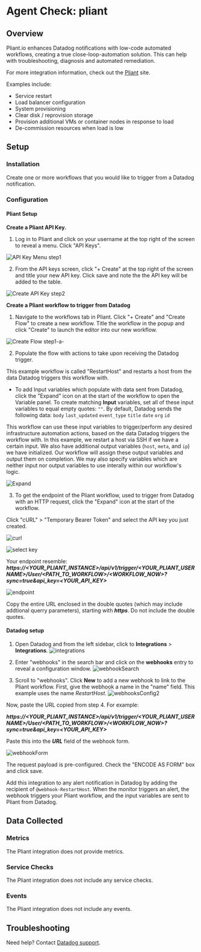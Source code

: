 # Agent Check: pliant

## Overview

Pliant.io enhances Datadog notifications with low-code automated workflows, creating a true close-loop-automation solution. This can help with troubleshooting, diagnosis and automated remediation.  

For more integration information, check out the [Pliant][1] site.

Examples include:



- Service restart
- Load balancer configuration
- System provisioning
- Clear disk / reprovision storage
- Provision additional VMs or container nodes in response to load
- De-commission resources when load is low


## Setup

### Installation

Create one or more workflows that you would like to trigger from a Datadog notification.

### Configuration

#### Pliant Setup
**Create a Pliant API Key.**
1. Log in to Pliant and click on your username at the top right of the screen to reveal a menu. Click "API Keys".

![API Key Menu step1][8]

2. From the API keys screen, click "+ Create" at the top right of the screen and title your new API key. Click save and note the the API key will be added to the table.

![Create API Key step2][9]

**Create a Pliant workflow to trigger from Datadog**

1. Navigate to the workflows tab in Pliant. Click "+ Create"  and "Create Flow" to create a new workflow. Title the workflow in the popup and click "Create" to launch the editor into our new workflow.

![Create Flow step1-a-][10]

2. Populate the flow with actions to take upon receiving the Datadog trigger. 


This example workflow is called "RestartHost" and restarts a host from the data Datadog triggers this workflow with.

  - To add Input variables which populate with data sent from Datadog, click the "Expand" icon on at the start of the workflow to open the Variable panel.  To create matching **Input** variables, set all of these input variables to equal empty quotes: `""`. By default, Datadog sends the following data:
`body`
`last_updated`
`event_type`
`title`
`date`
`org`
`id`

This workflow can use these input variables to trigger/perform any desired infrastructure automation actions, based on the data Datadog triggers the workflow with. In this example, we restart a host via SSH if we have a certain input. We also have additional output variables (`host`, `meta`, and `ip`) we have initialized. Our workflow will assign these output variables and output them on completion. We may also specify variables which are neither input nor output variables to use interally within our workflow's logic.

![Expand][11]

3. To get the endpoint of the Pliant workflow, used to trigger from Datadog with an HTTP request, click the "Expand" icon at the start of the workflow.

Click "cURL" > "Temporary Bearer Token" and select the API key you just created.

![curl][12]

![select key][13]

Your endpoint resemble: ***https://<YOUR_PLIANT_INSTANCE>/api/v1/trigger/<YOUR_PLIANT_USERNAME>/User/<PATH_TO_WORKFLOW>/<WORKFLOW_NOW>?sync=true&api_key=<YOUR_API_KEY>***

![endpoint][14]

Copy the entire URL enclosed in the double quotes (which may include addtional querry parameters), starting with ***https***. Do not include the double quotes.

#### Datadog setup
1. Open Datadog and from the left sidebar, click to **Integrations** > **Integrations**.
![integrations][15]

2. Enter "webhooks" in the search bar and click on the **webhooks** entry to reveal a configuration window.
![webhookSearch][16]


3. Scroll to "webhooks". Click **New** to add a new webhook to link to the Pliant workflow. First, give the webhook a name in the "name" field. This example uses the name *RestartHost*.
![webhooksConfig2][17]

Now, paste the URL copied from step 4. For example: 

***https://<YOUR_PLIANT_INSTANCE>/api/v1/trigger/<YOUR_PLIANT_USERNAME>/User/<PATH_TO_WORKFLOW>/<WORKFLOW_NOW>?sync=true&api_key=<YOUR_API_KEY>***

Paste this into the ***URL*** field of the webhook form.

![webhookForm][18]

The request payload is pre-configured. Check the "ENCODE AS FORM" box and click save.

Add this integration to any alert notification in Datadog by adding the recipient of `@webhook-RestartHost`. When the monitor triggers an alert, the webhook triggers your Pliant workflow, and the input variables are sent to Pliant from Datadog.

## Data Collected

### Metrics

The Pliant integration does not provide metrics.

### Service Checks

The Pliant integration does not include any service checks.

### Events

The Pliant integration does not include any events.

## Troubleshooting

Need help? Contact [Datadog support][7].

[1]: https://pliant.io/
[2]: https://docs.datadoghq.com/agent/kubernetes/integrations/
[3]: https://github.com/DataDog/integrations-core/blob/master/pliant/datadog_checks/pliant/data/conf.yaml.example
[4]: https://docs.datadoghq.com/agent/guide/agent-commands/#start-stop-and-restart-the-agent
[5]: https://docs.datadoghq.com/agent/guide/agent-commands/#agent-status-and-information
[7]: https://docs.datadoghq.com/help/
[8]: https://raw.githubusercontent.com/DataDog/integrations-extras/master/pliant/images/step1.png
[9]: https://raw.githubusercontent.com/DataDog/integrations-extras/master/pliant/images/step2.png
[10]: https://raw.githubusercontent.com/DataDog/integrations-extras/master/pliant/images/step1-a-.png
[11]: https://raw.githubusercontent.com/DataDog/integrations-extras/master/pliant/images/expand.png
[12]: https://raw.githubusercontent.com/DataDog/integrations-extras/master/pliant/images/curl.png
[13]: https://raw.githubusercontent.com/DataDog/integrations-extras/master/pliant/images/selectDDkey.png
[14]: https://raw.githubusercontent.com/DataDog/integrations-extras/master/pliant/images/endpoint.png
[15]: https://raw.githubusercontent.com/DataDog/integrations-extras/master/pliant/images/integrations_.png
[16]: https://raw.githubusercontent.com/DataDog/integrations-extras/master/pliant/images/webhook_Search.png
[17]: https://raw.githubusercontent.com/DataDog/integrations-extras/master/pliant/images/webhooksConfig3.png
[18]: https://raw.githubusercontent.com/DataDog/integrations-extras/master/pliant/images/webhookForm.png
